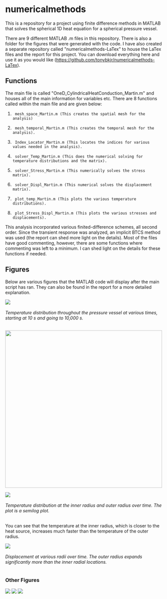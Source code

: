 # numericalmethods
This is a repository for a project using finite difference methods in MATLAB that solves the spherical 1D heat equation for a spherical pressure vessel. 

There are 9 different MATLAB .m files in this repository. There is also a folder for the figures that were generated with the code. I have also created
a separate repository called "numericalmethods-LaTex" to house the LaTex files and the report for this project. You can download everything here and use it as you would like (https://github.com/tonybkjr/numericalmethods-LaTex). 

## Functions

The main file is called "OneD_CylindricalHeatConduction_Martin.m" and houses all of the main information for variables etc. There are 8 functions called within the 
main file and are given below:

1.		mesh_space_Martin.m	(This creates the spatial mesh for the analysis)
2.		mesh_temporal_Martin.m (This creates the temporal mesh for the analysis). 
3.		Index_Locator_Martin.m (This locates the indices for various values needed in the analysis).
4.		solver_Temp_Martin.m (This does the numerical solving for temperature distributions and the matrix).
5. 		solver_Stress_Martin.m (This numerically solves the stress matrix).
6.		solver_Displ_Martin.m (This numerical solves the displacement matrix).
7.		plot_temp_Martin.m (This plots the various temperature distributions).
8.		plot_Stress_Displ_Martin.m (This plots the various stresses and displacements).

This analysis incorporated various finited-difference schemes, all second order. Since the transient response was analyzed, an implicit BTCS method was used (the report can shed more light on the details). 
Most of the files have good commenting, however, there are some functions where commenting was left to a minimum. I can shed light on the details for these functions if needed. 

## Figures

Below are various figures that the MATLAB code will display after the main script has ran. They can also be found in the report for a more detailed explanation. 

![](https://github.com/tonybkjr/numericalmethods/blob/main/Images/TempDistribution.jpg)<br> </br>
*Temperature distribution throughout the pressure vessel at various times, starting at 10 s and going to 10,000 s.* <br> </br>

<img src="https://github.com/tonybkjr/numericalmethods/blob/main/Images/TempDistribution.jpg" width="500" align="center">

![](https://github.com/tonybkjr/numericalmethods/blob/main/Images/TempDistribution_Time.png)<br> </br>
*Temperature distribution at the inner radius and outer radius over time. The plot is a semilog plot.* <br> </br>

You can see that the temperature at the inner radius, which is closer to the heat source, increases much faster than the temperature of the outer radius. 

![](https://github.com/tonybkjr/numericalmethods/blob/main/Images/Displacement_Time.png)<br> </br>
*Displacement at various radii over time. The outer radius expands significantly more than the inner radial locations.* <br> </br>

### Other Figures
![](https://github.com/tonybkjr/numericalmethods/blob/main/Images/2D_TempDistribution.png)
![](https://github.com/tonybkjr/numericalmethods/blob/main/Images/2D_RadialStress.png)
![](https://github.com/tonybkjr/numericalmethods/blob/main/Images/2D_HoopStress.png)